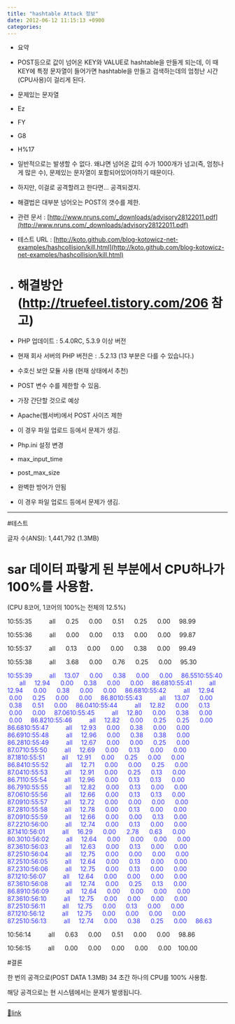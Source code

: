 ```yaml
---
title: "hashtable Attack 정보"
date: 2012-06-12 11:15:13 +0900
categories: 
---
```

  

  
- 요약
- POST등으로 값이 넘어온 KEY와 VALUE로 hashtable을 만들게 되는데, 이 때 KEY에 특정 문자열이 들어가면 hashtable을 만들고 검색하는데의 엄청난 시간(CPU사용)이 걸리게 된다.
- 문제있는 문자열
- Ez
- FY
- G8
- H%17

- 일반적으로는 발생할 수 없다. 왜냐면 넘어온 값의 수가 1000개가 넘고(즉, 엄청나게 많은 수), 문제있는 문자열이 포함되어있어야하기 때문이다.
- 하지만, 이걸로 공격할려고 한다면... 공격되겠지.
- 해결법은 대부분 넘어오는 POST의 갯수를 제한.


  
- 관련 문서 : [http://www.nruns.com/_downloads/advisory28122011.pdf](http://www.nruns.com/_downloads/advisory28122011.pdf)
- 테스트 URL : [http://koto.github.com/blog-kotowicz-net-examples/hashcollision/kill.html](http://koto.github.com/blog-kotowicz-net-examples/hashcollision/kill.html)

  
- # 해결방안 (http://truefeel.tistory.com/206 참고)
- PHP 업데이트 : 5.4.0RC, 5.3.9 이상 버전
- 현재 회사 서버의 PHP 버전은 : .5.2.13 (13 부분은 다를 수 있습니다.)

- 수호신 보안 모듈 사용 (현재 상태에서 추천)
- POST 변수 수를 제한할 수 있음.
- 가장 간단할 것으로 예상

- Apache(웹서버)에서 POST 사이즈 제한
- 이 경우 파일 업로드 등에서 문제가 생김.

- Php.ini 설정 변경
- max_input_time
- post_max_size
- 완벽한 방어가 안됨

- 이 경우 파일 업로드 등에서 문제가 생김.


- - - - - -



#테스트

  


글자 수(ANSI): 1,441,792 (1.3MB)

  


# sar 데이터 파랗게 된 부분에서 CPU하나가 100%를 사용함.

(CPU 8코어, 1코어의 100%는 전체의 12.5%)

  


10:55:35          all      0.25      0.00      0.51      0.25      0.00     98.99

10:55:36          all      0.00      0.00      0.13      0.00      0.00     99.87

10:55:37          all      0.13      0.00      0.00      0.38      0.00     99.49

10:55:38          all      3.68      0.00      0.76      0.25      0.00     95.30

<font color="#3333ff">10:55:39          all     13.07      0.00      0.38      0.00      0.00     86.55</font><font color="#3333ff">10:55:40          all     12.94      0.00      0.38      0.00      0.00     86.68</font><font color="#3333ff">10:55:41          all     12.94      0.00      0.38      0.00      0.00     86.68</font><font color="#3333ff">10:55:42          all     12.94      0.00      0.25      0.00      0.00     86.80</font><font color="#3333ff">10:55:43          all     13.07      0.00      0.38      0.51      0.00     86.04</font><font color="#3333ff">10:55:44          all     12.82      0.00      0.13      0.00      0.00     87.06</font><font color="#3333ff">10:55:45          all     12.80      0.00      0.38      0.00      0.00     86.82</font><font color="#3333ff">10:55:46          all     12.82      0.00      0.25      0.25      0.00     86.68</font><font color="#3333ff">10:55:47          all     12.93      0.00      0.38      0.00      0.00     86.69</font><font color="#3333ff">10:55:48          all     12.96      0.00      0.38      0.38      0.00     86.28</font><font color="#3333ff">10:55:49          all     12.67      0.00      0.00      0.25      0.00     87.07</font><font color="#3333ff">10:55:50          all     12.69      0.00      0.13      0.00      0.00     87.18</font><font color="#3333ff">10:55:51          all     12.91      0.00      0.25      0.00      0.00     86.84</font><font color="#3333ff">10:55:52          all     12.71      0.00      0.00      0.25      0.00     87.04</font><font color="#3333ff">10:55:53          all     12.91      0.00      0.25      0.13      0.00     86.71</font><font color="#3333ff">10:55:54          all     12.96      0.00      0.13      0.13      0.00     86.79</font><font color="#3333ff">10:55:55          all     12.82      0.00      0.13      0.00      0.00     87.06</font><font color="#3333ff">10:55:56          all     12.66      0.00      0.13      0.13      0.00     87.09</font><font color="#3333ff">10:55:57          all     12.72      0.00      0.00      0.00      0.00     87.28</font><font color="#3333ff">10:55:58          all     12.78      0.00      0.13      0.00      0.00     87.09</font><font color="#3333ff">10:55:59          all     12.66      0.00      0.00      0.13      0.00     87.22</font><font color="#3333ff">10:56:00          all     12.74      0.00      0.13      0.00      0.00     87.14</font><font color="#3333ff">10:56:01          all     16.29      0.00      2.78      0.63      0.00     80.30</font><font color="#3333ff">10:56:02          all     12.64      0.00      0.00      0.00      0.00     87.36</font><font color="#3333ff">10:56:03          all     12.63      0.00      0.13      0.00      0.00     87.25</font><font color="#3333ff">10:56:04          all     12.75      0.00      0.00      0.00      0.00     87.25</font><font color="#3333ff">10:56:05          all     12.64      0.00      0.13      0.00      0.00     87.23</font><font color="#3333ff">10:56:06          all     12.75      0.00      0.13      0.00      0.00     87.12</font><font color="#3333ff">10:56:07          all     12.64      0.00      0.00      0.00      0.00     87.36</font><font color="#3333ff">10:56:08          all     12.74      0.00      0.25      0.13      0.00     86.89</font><font color="#3333ff">10:56:09          all     12.64      0.00      0.00      0.00      0.00     87.36</font><font color="#3333ff">10:56:10          all     12.75      0.00      0.00      0.00      0.00     87.25</font><font color="#3333ff">10:56:11          all     12.75      0.00      0.13      0.00      0.00     87.12</font><font color="#3333ff">10:56:12          all     12.75      0.00      0.00      0.00      0.00     87.25</font><font color="#3333ff">10:56:13          all     12.74      0.00      0.38      0.25      0.00     86.63</font>

10:56:14          all      0.63      0.00      0.51      0.00      0.00     98.86

10:56:15          all      0.00      0.00      0.00      0.00      0.00    100.00

  


#결론

한 번의 공격으로(POST DATA 1.3MB) 34 초간 하나의 CPU를 100% 사용함.

해당 공격으로는 현 시스템에서는 문제가 발생됩니다.



  
  


  ***
[🔗link](http://www.mins01.com/mh/tech/read/776)